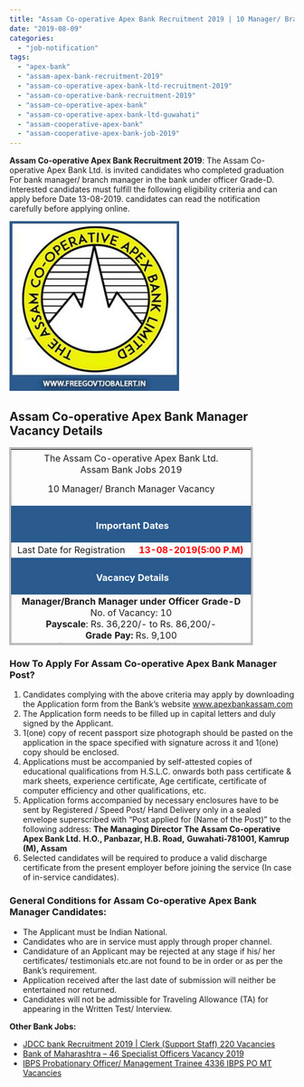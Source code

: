```yaml
---
title: "Assam Co-operative Apex Bank Recruitment 2019 | 10 Manager/ Branch Manager Vacancy"
date: "2019-08-09"
categories: 
  - "job-notification"
tags: 
  - "apex-bank"
  - "assam-apex-bank-recruitment-2019"
  - "assam-co-operative-apex-bank-ltd-recruitment-2019"
  - "assam-co-operative-bank-recruitment-2019"
  - "assam-co-operative-apex-bank"
  - "assam-co-operative-apex-bank-ltd-guwahati"
  - "assam-cooperative-apex-bank"
  - "assam-cooperative-apex-bank-job-2019"
---
```


**Assam Co-operative Apex Bank Recruitment 2019**: The Assam Co-operative Apex Bank Ltd. is invited candidates who completed graduation For bank manager/ branch manager in the bank under officer Grade-D. Interested candidates must fulfill the following eligibility criteria and can apply before Date 13-08-2019. candidates can read the notification carefully before applying online.

![Assam Co-operative Apex Bank](images/Assam-Co-operative-Apex-Bank-300x300.jpg)

## Assam Co-operative Apex Bank Manager Vacancy Details

<table style="height: 349px; width: 85.382%; border-collapse: collapse; border-style: double;"><tbody><tr style="height: 100px;"><td style="width: 100.512%; text-align: center; height: 38px;" colspan="2"><span style="font-size: 12pt;">The Assam Co-operative Apex Bank Ltd.</span><div></div><span style="font-size: 12pt;">Assam Bank Jobs 2019</span><p class="heading-h1"><span style="font-size: 12pt;">10 Manager/ Branch Manager Vacancy</span></p></td></tr><tr style="height: 30px;"><td style="width: 100.512%; height: 30px; background-color: #2a5a8e; text-align: center;" colspan="2"><h3><span style="color: #ffffff;"><strong>&nbsp;Important Dates</strong></span></h3></td></tr><tr style="height: 22px;"><td style="width: 50%; text-align: center; height: 22px;"><span style="font-size: 12pt;">Last Date for Registration</span></td><td style="width: 50.5115%; text-align: center; height: 22px;"><strong><span style="font-size: 12pt; color: #ff0000;">13-08-2019(5:00 P.M)</span></strong></td></tr><tr style="height: 30px;"><td style="width: 100.512%; height: 30px; background-color: #2a5a8e; text-align: center;" colspan="2"><h3><span style="color: #ffffff;"><strong>&nbsp;Vacancy Details</strong></span></h3></td></tr><tr style="height: 22px;"><td style="width: 100.512%; text-align: center; height: 22px;" colspan="2"><strong><span style="font-size: 12pt;">Manager/Branch Manager under Officer Grade-D</span></strong><div></div><span style="font-size: 12pt;">No. of Vacancy: 10</span><div></div><span style="font-size: 12pt;"><strong>Payscale</strong>: Rs. 36,220/- to Rs. 86,200/-</span><div></div><span style="font-size: 12pt;"><strong>Grade Pay:</strong> Rs. 9,100</span><div></div><span style="font-size: 12pt;"><strong>Experience:</strong> 5 Years Experience in Banking in officers/ Executive Grade.</span></td></tr><tr style="height: 30px;"><td style="width: 100.512%; height: 30px; background-color: #2a5a8e; text-align: center;" colspan="2"><h3><span style="color: #ffffff;"><strong>Eligibility Criteria&nbsp;</strong></span></h3></td></tr><tr style="height: 14px;"><td style="width: 50%; text-align: center; height: 14px;"><strong><span style="font-size: 12pt;">Education Qualification</span></strong></td><td style="width: 50.5115%; text-align: center; height: 14px;"><strong><span style="font-size: 12pt;">Age Limits</span></strong></td></tr><tr style="height: 30px;"><td style="width: 50%; text-align: center; height: 30px;"><span style="font-size: 12pt;">Graduate with minimum 50% marks or Post Graduate in any discipline preferably CAIIB or C.A., MBA, ICWAI, I.C.S.I.</span></td><td style="width: 50.5115%; text-align: center; height: 30px;"><span style="font-size: 12pt;">Minimum 28 years</span> <span style="font-size: 12pt;">Maximum 35 years</span><span style="font-size: 12pt;">(In case of candidates belonging to reserved category, the age limit will be relaxed as per rules followed by the State Govt.)</span></td></tr><tr style="height: 30px;"><td style="width: 100.512%; height: 30px; background-color: #2a5a8e; text-align: center;" colspan="2"><h3><span style="color: #ffffff;"><strong>Application Fee&nbsp;</strong></span></h3></td></tr><tr style="height: 30px;"><td style="width: 100.512%; text-align: center; height: 30px;" colspan="2"><span style="font-size: 12pt;">Application Fee: Rs. 600/-</span><div></div><span style="font-size: 12pt;">(The Application form should be accompanied by a Demand Draft )</span></td></tr><tr style="height: 30px;"><td style="width: 100.512%; height: 30px; background-color: #2a5a8e; text-align: center;" colspan="2"><h3><span style="color: #ffffff;"><strong>Important Links&nbsp;</strong></span></h3></td></tr><tr style="height: 10px;"><td style="width: 50%; text-align: center; height: 10px;"><strong><span style="font-size: 12pt;">Application Form</span></strong></td><td style="width: 50.5115%; text-align: center; height: 10px;"><span style="color: #ff0000;"><a style="color: #ff0000;" href="https://freegovtjobalert.in/wp-content/uploads/2019/08/Assam-Co-operative-Apex-Bank-Manager_APPLICATION_FORM.pdf" target="_blank" rel="noopener noreferrer"><span style="font-size: 12pt;"><strong>Download Form</strong></span></a></span></td></tr><tr style="height: 36px;"><td style="width: 50%; text-align: center; height: 23px;"><strong><span style="font-size: 12pt;">Notification</span></strong></td><td style="width: 50.5115%; text-align: center; height: 23px;"><span style="color: #ff0000;"><a style="color: #ff0000;" href="https://freegovtjobalert.in/wp-content/uploads/2019/08/Assam-Co-operative-Apex-Bank-Manager-Vacancy-Notification.pdf" target="_blank" rel="noopener noreferrer"><span style="font-size: 12pt;"><strong>Click Here&nbsp;</strong></span></a></span></td></tr><tr style="height: 10px;"><td style="width: 50%; text-align: center; height: 10px;"><strong><span style="font-size: 12pt;">&nbsp;Official Website</span></strong></td><td style="width: 50.5115%; text-align: center; height: 10px;"><span style="color: #ff0000;"><a style="color: #ff0000;" href="http://www.apexbankassam.com/" target="_blank" rel="noopener noreferrer"><span style="font-size: 12pt;"><strong>Click Here</strong></span></a></span></td></tr></tbody></table>

### How To Apply For Assam Co-operative Apex Bank Manager Post?

1. Candidates complying with the above criteria may apply by downloading the Application form from the Bank’s website www.apexbankassam.com
2. The Application form needs to be filled up in capital letters and duly signed by the Applicant.
3. 1(one) copy of recent passport size photograph should be pasted on the application in the space specified with signature across it and 1(one) copy should be enclosed.
4. Applications must be accompanied by self-attested copies of educational qualifications from H.S.L.C. onwards both pass certificate & mark sheets, experience certificate, Age certificate, certificate of computer efficiency and other qualifications, etc.
5. Application forms accompanied by necessary enclosures have to be sent by Registered / Speed Post/ Hand Delivery only in a sealed envelope superscribed with “Post applied for (Name of the Post)” to the following address: **The Managing Director** **The Assam Co-operative Apex Bank Ltd.** **H.O., Panbazar, H.B. Road,** **Guwahati-781001, Kamrup (M), Assam**
6. Selected candidates will be required to produce a valid discharge certificate from the present employer before joining the service (In case of in-service candidates).

### General Conditions for Assam Co-operative Apex Bank Manager Candidates:

- The Applicant must be Indian National.
- Candidates who are in service must apply through proper channel.
- Candidature of an Applicant may be rejected at any stage if his/ her certificates/ testimonials etc.are not found to be in order or as per the Bank’s requirement.
- Application received after the last date of submission will neither be entertained nor returned.
- Candidates will not be admissible for Traveling Allowance (TA) for appearing in the Written Test/ Interview.

**Other Bank Jobs:**

- [JDCC bank Recruitment 2019 | Clerk (Support Staff) 220 Vacancies](https://freegovtjobalert.in/jdcc-bank-recruitment-2019-clerk-support-staff-220-vacancies/)
- [Bank of Maharashtra – 46 Specialist Officers Vacancy 2019](https://freegovtjobalert.in/bank-of-maharashtra-specialist-officers-vacancy/)
- [IBPS Probationary Officer/ Management Trainee 4336 IBPS PO MT Vacancies](https://freegovtjobalert.in/ibps-crp-po-mt-ix-vacancies/)
